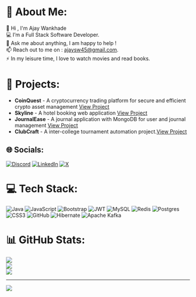# 💫 About Me:
🌱 Hi , I'm Ajay Wankhade<br>💻 I’m a Full Stack Software Developer.<br>💬 Ask me about anything, I am happy to help !<br>📫 Reach out to me on : ajaysw45@gmail.com.<br>⚡ In my leisure time, I love to watch movies and read books.

# 🚀 Projects:
- **CoinQuest** - A cryptocurrency trading platform for secure and efficient crypto asset management [View Project](https://github.com/ajaysw01/CoinQuest-Backend)
- **Skyline** - A hotel booking web application [View Project](https://github.com/ajaysw01/Skyline-Backend)
- **JournalEase** - A journal application with MongoDB for user and journal management [View Project](https://github.com/ajaysw01/JournalEase)
- **ClubCraft** - A inter-college tournament automation project.[View Project](https://github.com/ajaysw01/clubcraft-webapp)

## 🌐 Socials:
[![Discord](https://img.shields.io/badge/Discord-%237289DA.svg?logo=discord&logoColor=white)](https://discord.gg/ajaysw01) [![LinkedIn](https://img.shields.io/badge/LinkedIn-%230077B5.svg?logo=linkedin&logoColor=white)](https://linkedin.com/in/ajaysw) [![X](https://img.shields.io/badge/X-black.svg?logo=X&logoColor=white)](https://x.com/ajaysw01)

# 💻 Tech Stack:
![Java](https://img.shields.io/badge/java-%23ED8B00.svg?style=for-the-badge&logo=openjdk&logoColor=white) ![JavaScript](https://img.shields.io/badge/javascript-%23323330.svg?style=for-the-badge&logo=javascript&logoColor=%23F7DF1E) ![Bootstrap](https://img.shields.io/badge/bootstrap-%238511FA.svg?style=for-the-badge&logo=bootstrap&logoColor=white) ![JWT](https://img.shields.io/badge/JWT-black?style=for-the-badge&logo=JSON%20web%20tokens) ![MySQL](https://img.shields.io/badge/mysql-4479A1.svg?style=for-the-badge&logo=mysql&logoColor=white) ![Redis](https://img.shields.io/badge/redis-%23DD0031.svg?style=for-the-badge&logo=redis&logoColor=white) ![Postgres](https://img.shields.io/badge/postgres-%23316192.svg?style=for-the-badge&logo=postgresql&logoColor=white) ![CSS3](https://img.shields.io/badge/css3-%231572B6.svg?style=for-the-badge&logo=css3&logoColor=white) ![GitHub](https://img.shields.io/badge/github-%23121011.svg?style=for-the-badge&logo=github&logoColor=white) ![Hibernate](https://img.shields.io/badge/Hibernate-59666C?style=for-the-badge&logo=Hibernate&logoColor=white) ![Apache Kafka](https://img.shields.io/badge/Apache%20Kafka-000?style=for-the-badge&logo=apachekafka)

# 📊 GitHub Stats:
![](https://github-readme-stats.vercel.app/api?username=ajaysw01&theme=darcula&hide_border=false&include_all_commits=false&count_private=false)<br/>
![](https://github-readme-streak-stats.herokuapp.com/?user=ajaysw01&theme=darcula&hide_border=false)<br/>
![](https://github-readme-stats.vercel.app/api/top-langs/?username=ajaysw01&theme=darcula&hide_border=false&include_all_commits=false&count_private=false&layout=compact)

---
[![](https://visitcount.itsvg.in/api?id=ajaysw01&icon=0&color=0)](https://visitcount.itsvg.in)
